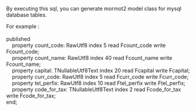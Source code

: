 By executing this sql, you can generate mormot2 model class for mysql database tables.

For example :
<br> <br> published
  <br>&nbsp;&nbsp;&nbsp; property count_code: RawUtf8 index 5 read Fcount_code write Fcount_code;
  <br>&nbsp;&nbsp;&nbsp; property count_name: RawUtf8 index 40 read Fcount_name write Fcount_name;
  <br>&nbsp;&nbsp;&nbsp; property capital: TNullableUtf8Text index 20 read Fcapital write Fcapital;
  <br>&nbsp;&nbsp;&nbsp; property curr_code: RawUtf8 index 5 read Fcurr_code write Fcurr_code;
  <br>&nbsp;&nbsp;&nbsp; property tel_perfix: RawUtf8 index 10 read Ftel_perfix write Ftel_perfix;
  <br>&nbsp;&nbsp;&nbsp; property code_for_tax: TNullableUtf8Text index 2 read Fcode_for_tax write Fcode_for_tax;
<br>end;

